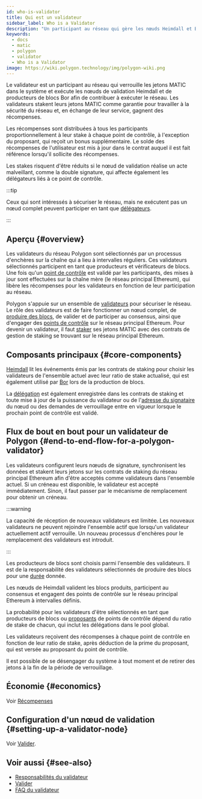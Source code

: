 ```yaml
---
id: who-is-validator
title: Qui est un validateur
sidebar_label: Who is a Validator
description: "Un participant au réseau qui gère les nœuds Heimdall et Bor."
keywords:
  - docs
  - matic
  - polygon
  - validator
  - Who is a Validator
image: https://wiki.polygon.technology/img/polygon-wiki.png
---
```


Le validateur est un participant au réseau qui verrouille les jetons MATIC dans le système et exécute les nœuds de validation Heimdall et de producteurs de blocs Bor afin de contribuer à exécuter le réseau. Les validateurs stakent leurs jetons MATIC comme garantie pour travailler à la sécurité du réseau et, en échange de leur service, gagnent des récompenses.

Les récompenses sont distribuées à tous les participants proportionnellement à leur stake à chaque point de contrôle, à l'exception du proposant, qui reçoit un bonus supplémentaire. Le solde des récompenses de l'utilisateur est mis à jour dans le contrat auquel il est fait référence lorsqu'il sollicite des récompenses.

Les stakes risquent d'être réduits si le nœud de validation réalise un acte malveillant, comme la double signature, qui affecte également les délégateurs liés à ce point de contrôle.

:::tip

Ceux qui sont intéressés à sécuriser le réseau, mais ne exécutent pas un nœud complet peuvent participer en tant que [délégateurs](/docs/maintain/glossary.md#delegator).

:::

## Aperçu {#overview}

Les validateurs du réseau Polygon sont sélectionnés par un processus d'enchères sur la chaîne qui a lieu à intervalles réguliers. Ces validateurs sélectionnés participent en tant que producteurs et vérificateurs de blocs. Une fois qu'un [point de contrôle](/docs/maintain/glossary.md#checkpoint-transaction) est validé par les participants, des mises à jour sont effectuées sur la chaîne mère (le réseau principal Ethereum), qui libère les récompenses pour les validateurs en fonction de leur participation au réseau.

Polygon s'appuie sur un ensemble de [validateurs](/docs/maintain/glossary.md#validator) pour sécuriser le réseau. Le rôle des validateurs est de faire fonctionner un nœud complet, de [produire des blocs](/docs/maintain/glossary.md#block-producer), de valider et de participer au consensus, ainsi que d'engager des [points de contrôle](/docs/maintain/glossary.md#checkpoint-transaction) sur le réseau principal Ethereum. Pour devenir un validateur, il faut [staker](/docs/maintain/glossary.md#staking) ses jetons MATIC avec des contrats de gestion de staking se trouvant sur le réseau principal Ethereum.

## Composants principaux {#core-components}

[Heimdall](/docs/maintain/glossary.md#heimdall) lit les événements émis par les contrats de staking pour choisir les validateurs de l'ensemble actuel avec leur ratio de stake actualisé, qui est également utilisé par [Bor](/docs/maintain/glossary.md#bor) lors de la production de blocs.

La [délégation](/docs/maintain/glossary.md#delegator) est également enregistrée dans les contrats de staking et toute mise à jour de la puissance du validateur ou de l'[adresse du signataire](/docs/maintain/glossary.md#signer-address) du nœud ou des demandes de verrouillage entre en vigueur lorsque le prochain point de contrôle est validé.


## Flux de bout en bout pour un validateur de Polygon {#end-to-end-flow-for-a-polygon-validator}

Les validateurs configurent leurs nœuds de signature, synchronisent les données et stakent leurs jetons sur les contrats de staking du réseau principal Ethereum afin d'être acceptés comme validateurs dans l'ensemble actuel. Si un créneau est disponible, le validateur est accepté immédiatement. Sinon, il faut passer par le mécanisme de remplacement pour obtenir un créneau.

:::warning

La capacité de réception de nouveaux validateurs est limitée. Les nouveaux validateurs ne peuvent rejoindre l'ensemble actif que lorsqu'un validateur actuellement actif verrouille. Un nouveau processus d'enchères pour le remplacement des validateurs est introduit.

:::

Les producteurs de blocs sont choisis parmi l'ensemble des validateurs. Il est de la responsabilité des validateurs sélectionnés de produire des blocs pour une [durée](/docs/maintain/glossary.md#span) donnée.

Les nœuds de Heimdall valident les blocs produits, participent au consensus et engagent des points de contrôle sur le réseau principal Ethereum à intervalles définis.

La probabilité pour les validateurs d'être sélectionnés en tant que producteurs de blocs ou [proposants](/docs/maintain/glossary.md#proposer) de points de contrôle dépend du ratio de stake de chacun, qui inclut les délégations dans le pool global.

Les validateurs reçoivent des récompenses à chaque point de contrôle en fonction de leur ratio de stake, après déduction de la prime du proposant, qui est versée au proposant du point de contrôle.

Il est possible de se désengager du système à tout moment et de retirer des jetons à la fin de la période de verrouillage.

## Économie {#economics}

Voir [Récompenses](/docs/maintain/validator/rewards)

## Configuration d'un nœud de validation {#setting-up-a-validator-node}

Voir [Valider](/docs/maintain/validate/validator-index).

## Voir aussi {#see-also}

* [Responsabilités du validateur](/docs/maintain/validate/validator-responsibilities)
* [Valider](/docs/maintain/validate/validator-index)
* [FAQ du validateur](/docs/maintain/validate/faq/validator-faq)
